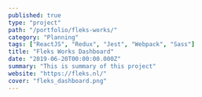 ```yaml
---
published: true
type: "project"
path: "/portfolio/fleks-works/"
category: "Planning"
tags: ["ReactJS", "Redux", "Jest", "Webpack", "Sass"]
title: "Fleks Works Dashboard"
date: "2019-06-20T00:00:00.000Z"
summary: "This is summary of this project"
website: "https://fleks.nl/"
cover: "fleks_dashboard.png"
---
```

